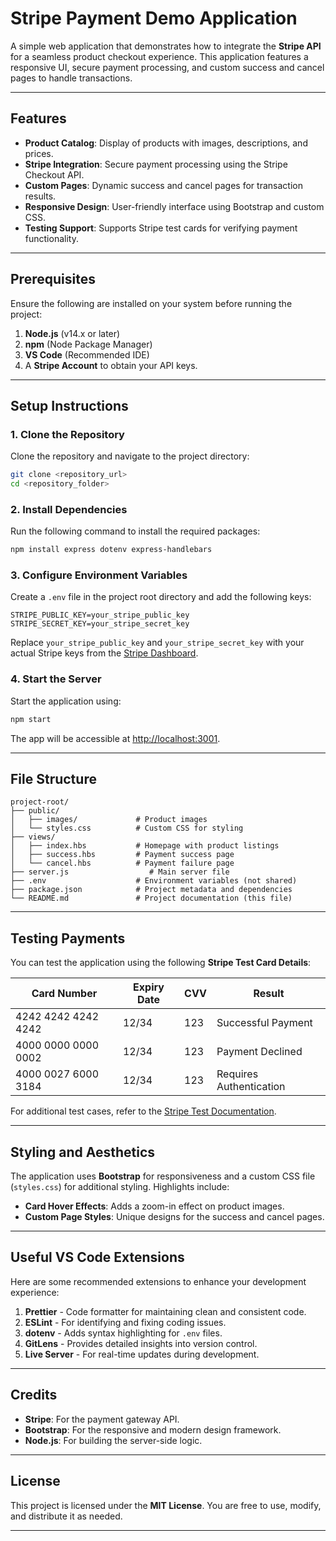 
# Stripe Payment Demo Application

A simple web application that demonstrates how to integrate the **Stripe API** for a seamless product checkout experience. This application features a responsive UI, secure payment processing, and custom success and cancel pages to handle transactions.

---

## Features

- **Product Catalog**: Display of products with images, descriptions, and prices.
- **Stripe Integration**: Secure payment processing using the Stripe Checkout API.
- **Custom Pages**: Dynamic success and cancel pages for transaction results.
- **Responsive Design**: User-friendly interface using Bootstrap and custom CSS.
- **Testing Support**: Supports Stripe test cards for verifying payment functionality.

---

## Prerequisites

Ensure the following are installed on your system before running the project:

1. **Node.js** (v14.x or later)
2. **npm** (Node Package Manager)
3. **VS Code** (Recommended IDE)
4. A **Stripe Account** to obtain your API keys.

---

## Setup Instructions

### 1. Clone the Repository

Clone the repository and navigate to the project directory:

```bash
git clone <repository_url>
cd <repository_folder>
```

### 2. Install Dependencies

Run the following command to install the required packages:

```bash
npm install express dotenv express-handlebars 

```

### 3. Configure Environment Variables

Create a `.env` file in the project root directory and add the following keys:

```env
STRIPE_PUBLIC_KEY=your_stripe_public_key
STRIPE_SECRET_KEY=your_stripe_secret_key
```

Replace `your_stripe_public_key` and `your_stripe_secret_key` with your actual Stripe keys from the [Stripe Dashboard](https://dashboard.stripe.com).

### 4. Start the Server

Start the application using:

```bash
npm start 
```

The app will be accessible at [http://localhost:3001](http://localhost:3001).

---

## File Structure

```plaintext
project-root/
├── public/
│   ├── images/             # Product images
│   └── styles.css          # Custom CSS for styling
├── views/
│   ├── index.hbs           # Homepage with product listings
│   ├── success.hbs         # Payment success page
│   └── cancel.hbs          # Payment failure page
├── server.js                  # Main server file
├── .env                    # Environment variables (not shared)
├── package.json            # Project metadata and dependencies
└── README.md               # Project documentation (this file)
```

---

## Testing Payments

You can test the application using the following **Stripe Test Card Details**:

| **Card Number**        | **Expiry Date** | **CVV** | **Result**             |
|-------------------------|-----------------|---------|------------------------|
| 4242 4242 4242 4242     | 12/34           | 123     | Successful Payment     |
| 4000 0000 0000 0002     | 12/34           | 123     | Payment Declined       |
| 4000 0027 6000 3184     | 12/34           | 123     | Requires Authentication|

For additional test cases, refer to the [Stripe Test Documentation](https://stripe.com/docs/testing).

---

## Styling and Aesthetics

The application uses **Bootstrap** for responsiveness and a custom CSS file (`styles.css`) for additional styling. Highlights include:

- **Card Hover Effects**: Adds a zoom-in effect on product images.
- **Custom Page Styles**: Unique designs for the success and cancel pages.

---

## Useful VS Code Extensions

Here are some recommended extensions to enhance your development experience:

1. **Prettier** - Code formatter for maintaining clean and consistent code.
2. **ESLint** - For identifying and fixing coding issues.
3. **dotenv** - Adds syntax highlighting for `.env` files.
4. **GitLens** - Provides detailed insights into version control.
5. **Live Server** - For real-time updates during development.

---

## Credits

- **Stripe**: For the payment gateway API.
- **Bootstrap**: For the responsive and modern design framework.
- **Node.js**: For building the server-side logic.

---

## License

This project is licensed under the **MIT License**. You are free to use, modify, and distribute it as needed.

---
